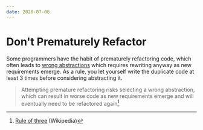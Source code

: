 ```yaml
---
date: 2020-07-06
---
```


# Don't Prematurely Refactor

Some programmers have the habit of prematurely refactoring code, which often leads to [wrong abstractions](https://www.sandimetz.com/blog/2016/1/20/the-wrong-abstraction) which requires rewriting anyway as new requirements emerge. As a rule, you let yourself write the duplicate code at least 3 times before considering abstracting it.

> Attempting premature refactoring risks selecting a wrong abstraction, which can result in worse code as new requirements emerge and will eventually need to be refactored again[^wikipedia]

[^wikipedia]: [Rule of three](https://en.wikipedia.org/w/index.php?title=Rule_of_three_(computer_programming)&oldid=952925283) (Wikipedia)

